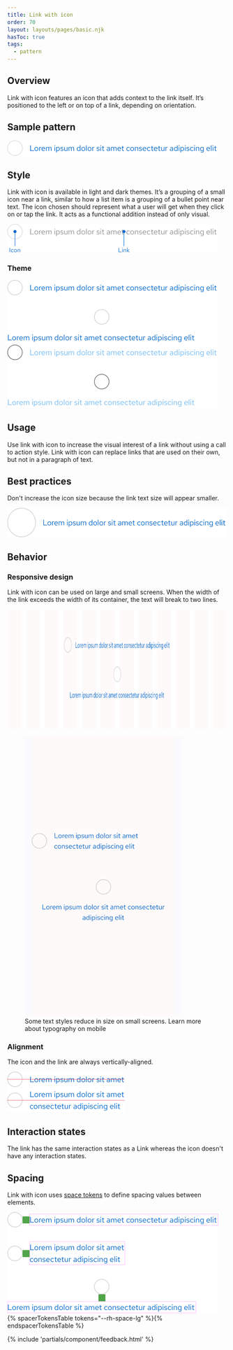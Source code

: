 ```yaml
---
title: Link with icon
order: 70
layout: layouts/pages/basic.njk
hasToc: true
tags:
  - pattern
---
```


<link rel="stylesheet" data-helmet href="/assets/packages/@rhds/elements/elements/rh-table/rh-table-lightdom.css">
<link rel="stylesheet" data-helmet href="/styles/samp.css">

## Overview

Link with icon features an icon that adds context to the link itself. It’s positioned to the left or on top of a link, depending on orientation.

## Sample pattern

<uxdot-example width-adjustment="484px">
  <img src="./link-with-icon.svg"
      alt="Link with icon"
      width="484"
      height="35">
</uxdot-example>

## Style

Link with icon is available in light and dark themes. It’s a grouping of a small icon near a link, similar to how a list item is a grouping of a bullet point near text. The icon chosen should represent what a user will get when they click on or tap the link. It acts as a functional addition instead of only visual.

<uxdot-example width-adjustment="484px">
  <img src="./link-with-icon-style.svg"
      alt="Link with icon specs"
      width="484"
      height="65">
</uxdot-example>

### Theme

<uxdot-example width-adjustment="484px">
  <img src="./link-with-icon-theme-light.svg"
      alt="Link with icon theme light"
      width="484"
      height="145">
</uxdot-example>

<uxdot-example color-palette="darkest" width-adjustment="484px">
  <img src="./link-with-icon-theme-dark.svg"
      alt="Link with icon theme dark"
      width="484"
      height="145">
</uxdot-example>

## Usage

Use link with icon to increase the visual interest of a link without using a call to action style. Link with icon can replace links that are used on their own, but not in a paragraph of text.

## Best practices

Don't increase the icon size because the link text size will appear smaller.

<uxdot-example width-adjustment="484px" danger>
  <img src="./link-with-icon-best-practices.svg"
      alt="Link with icon icon size issue"
      width="516"
      height="67">
</uxdot-example>

## Behavior

### Responsive design

Link with icon can be used on large and small screens. When the width of the link exceeds the width of its container, the text will break to two lines.

<uxdot-example width-adjustment="1000px" variant="full" alignment="left" no-border>
  <img src="./link-with-icon-responsive.svg"
      alt="Link with icon responsive desktop"
      width="1000"
      height="273">
</uxdot-example>

<figure>
  <uxdot-example width-adjustment="360px" variant="full" alignment="left" no-border>
    <img src="./link-with-icon-responsive-mobile.svg"
      alt="Link with icon responsive mobile"
      width="360"
      height="640">
  </uxdot-example>
  <figcaption>Some text styles reduce in size on small screens. Learn more about typography on mobile</figcaption>
</figure>

### Alignment

The icon and the link are always vertically-aligned.

<uxdot-example width-adjustment="269px">
  <img src="./link-with-icon-alignment-1.svg"
      alt="Link with icon alignment"
      width="269"
      height="35">
</uxdot-example>

<uxdot-example width-adjustment="269px">
  <img src="./link-with-icon-alignment-2.svg"
      alt="Link with icon alignment"
      width="270"
      height="54">
</uxdot-example>

## Interaction states

The link has the same interaction states as a Link whereas the icon doesn't have any interaction states.

## Spacing

Link with icon uses [space tokens](/tokens/space/) to define spacing values between elements.

<uxdot-example width-adjustment="484px">
  <img src="./link-with-icon-spacing.svg"
      alt="Link with icon spacing"
      width="484"
      height="231">
</uxdot-example>

<rh-table>
{% spacerTokensTable tokens="--rh-space-lg" %}{% endspacerTokensTable %}
</rh-table>

{% include 'partials/component/feedback.html' %}
